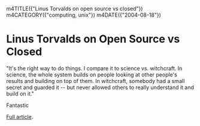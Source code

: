 m4TITLE({"Linus Torvalds on open source vs closed"})
m4CATEGORY({"computing, unix"})
m4DATE({"2004-08-18"})

# Linus Torvalds on Open Source vs Closed

"It's the right way to do things. I compare it to science vs. witchcraft. In
science, the whole system builds on people looking at other people's results
and building on top of them. In witchcraft, somebody had a small secret and
guarded it -- but never allowed others to really understand it and build on
it."

Fantastic

[Full article](http://www.businessweek.com/print/technology/content/aug2004/tc20040818_1593.htm?tc).
